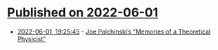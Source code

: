 # [Published on 2022-06-01](index.md)

* [2022-06-01, 19:25:45](https://news.ycombinator.com/item?id=31586770) - [Joe Polchinski’s “Memories of a Theoretical Physicist”](https://www.math.columbia.edu/~woit/wordpress/?p=12910)
